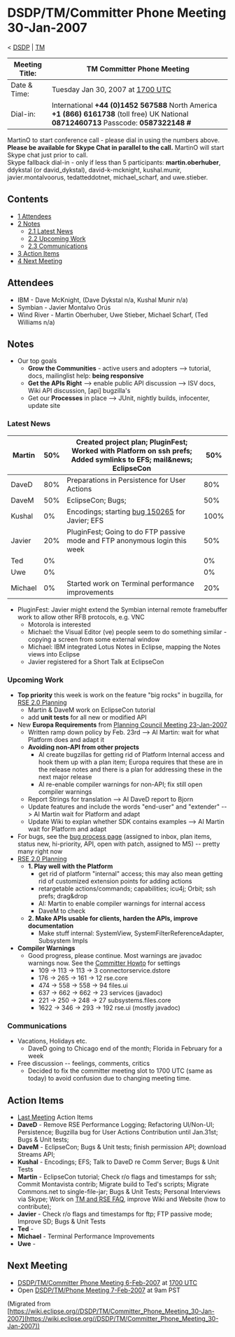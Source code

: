 

DSDP/TM/Committer Phone Meeting 30-Jan-2007
===========================================

< [DSDP](https://wiki.eclipse.org/DSDP "DSDP")‎ | [TM](./TM "DSDP/TM")

| Meeting Title: | **TM Committer Phone Meeting** |
| --- | --- |
| Date & Time: | Tuesday Jan 30, 2007 at [1700 UTC](http://www.timeanddate.com/worldclock/meetingdetails.html?year=2007&month=1&day=30&hour=17&min=00&sec=0&p1=224&p2=159&p3=250&p4=136&p5=223&iv=1800) |
| Dial-in: | International **+44 (0)1452 567588**   North America **+1 (866) 6161738** (toll free)   UK National **08712460713**   Passcode: **0587322148 #** |

MartinO to start conference call - please dial in using the numbers above.  
**Please be available for Skype Chat in parallel to the call.** MartinO will start Skype chat just prior to call.  
Skype fallback dial-in - only if less than 5 participants: **martin.oberhuber**, ddykstal (or david\_dykstal), david-k-mcknight, kushal.munir, javier.montalvoorus, tedatteddotnet, michael\_scharf, and uwe.stieber.  

Contents
--------

*   [1 Attendees](#Attendees)
*   [2 Notes](#Notes)
    *   [2.1 Latest News](#Latest-News)
    *   [2.2 Upcoming Work](#Upcoming-Work)
    *   [2.3 Communications](#Communications)
*   [3 Action Items](#Action-Items)
*   [4 Next Meeting](#Next-Meeting)

Attendees
---------

*   IBM - Dave McKnight, (Dave Dykstal n/a, Kushal Munir n/a)
*   Symbian - Javier Montalvo Orús
*   Wind River - Martin Oberhuber, Uwe Stieber, Michael Scharf, (Ted Williams n/a)

Notes
-----

*   Our top goals
    *   **Grow the Communities** \- active users and adopters --> tutorial, docs, mailinglist help: **being responsive**
    *   **Get the APIs Right** --\> enable public API discussion --> ISV docs, Wiki API discussion, \[api\] bugzilla's
    *   Get our **Processes** in place --> JUnit, nightly builds, infocenter, update site

### Latest News

| Martin | 50% | Created project plan; PluginFest; Worked with Platform on ssh prefs; Added symlinks to EFS; mail&news; EclipseCon | 50% |
| --- | --- | --- | --- |
| DaveD | 80% | Preparations in Persistence for User Actions | 80% |
| DaveM | 50% | EclipseCon; Bugs; | 50% |
| Kushal | 0% | Encodings; starting [bug 150265](https://bugs.eclipse.org/bugs/show_bug.cgi?id=150265) for Javier; EFS | 100% |
| Javier | 20% | PluginFest; Going to do FTP passive mode and FTP anonymous login this week | 50% |
| Ted | 0% |  | 0% |
| Uwe | 0% |  | 0% |
| Michael | 0% | Started work on Terminal performance improvements | 20% |

*   PluginFest: Javier might extend the Symbian internal remote framebuffer work to allow other RFB protocols, e.g. VNC
    *   Motorola is interested
    *   Michael: the Visual Editor (ve) people seem to do something similar - copying a screen from some external window
    *   Michael: IBM integrated Lotus Notes in Eclipse, mapping the Notes views into Eclipse
    *   Javier registered for a Short Talk at EclipseCon

### Upcoming Work

*   **Top priority** this week is work on the feature "big rocks" in bugzilla, for [RSE 2.0 Planning](./RSE_2.0_Planning "RSE 2.0 Planning")
    *   Martin & DaveM work on EclipseCon tutorial
    *   add **unit tests** for all new or modified API
*   New **Europa Requirements** from [Planning Council Meeting 23-Jan-2007](https://www.eclipse.org/org/councils/20070123PCMinutes.php)
    *   Written ramp down policy by Feb. 23rd --> AI Martin: wait for what Platform does and adapt it
    *   **Avoiding non-API from other projects**
        *   AI create bugzillas for getting rid of Platform Internal access and hook them up with a plan item; Europa requires that these are in the release notes and there is a plan for addressing these in the next major release
        *   AI re-enable compiler warnings for non-API; fix still open compiler warnings
    *   Report Strings for translation --> AI DaveD report to Bjorn
    *   Update features and include the words "end-user" and "extender" --> AI Martin wait for Platform and adapt
    *   Update Wiki to explan whether SDK contains examples --> AI Martin wait for Platform and adapt
*   For bugs, see the [bug process page](https://www.eclipse.org/dsdp/tm/development/bug_process.php) (assigned to inbox, plan items, status new, hi-priority, API, open with patch, assigned to M5) -- pretty many right now
*   [RSE 2.0 Planning](./RSE_2.0_Planning "RSE 2.0 Planning")
    *   **1\. Play well with the Platform**
        *   get rid of platform "internal" access; this may also mean getting rid of customized extension points for adding actions
        *   retargetable actions/commands; capabilities; icu4j; Orbit; ssh prefs; drag&drop
        *   AI: Martin to enable compiler warnings for internal access
        *   DaveM to check
    *   **2\. Make APIs usable for clients, harden the APIs, improve documentation**
        *   Make stuff internal: SystemView, SystemFilterReferenceAdapter, Subsystem Impls
*   **Compiler Warnings**
    *   Good progress, please continue. Most warnings are javadoc warnings now. See the [Committer Howto](https://www.eclipse.org/dsdp/tm/development/committer_howto.php#check_code) for settings
        *   109 -> 113 -> 113 -> 3 connectorservice.dstore
        *   176 -> 265 -> 161 -> 12 rse.core
        *   474 -> 558 -> 558 -> 94 files.ui
        *   637 -> 662 -> 662 -> 23 services (javadoc)
        *   221 -> 250 -> 248 -> 27 subsystems.files.core
        *   1622 -> 346 -> 293 -> 192 rse.ui (mostly javadoc)

### Communications

*   Vacations, Holidays etc.
    *   DaveD going to Chicago end of the month; Florida in February for a week
*   Free discussion -- feelings, comments, critics
    *   Decided to fix the committer meeting slot to 1700 UTC (same as today) to avoid confusion due to changing meeting time.

Action Items
------------

*   [Last Meeting](./Committer_Phone_Meeting_16-Jan-2007#Action_Items "DSDP/TM/Committer Phone Meeting 16-Jan-2007") Action Items
*   **DaveD** \- Remove RSE Performance Logging; Refactoring UI/Non-UI; Persistence; Bugzilla bug for User Actions Contribution until Jan.31st; Bugs & Unit tests;
*   **DaveM** \- EclipseCon; Bugs & Unit tests; finish permission API; download Streams API;
*   **Kushal** \- Encodings; EFS; Talk to DaveD re Comm Server; Bugs & Unit Tests
*   **Martin** \- EclipseCon tutorial; Check r/o flags and timestamps for ssh; Commit Montavista contrib; Migrate build to Ted's scripts; Migrate Commons.net to single-file-jar; Bugs & Unit Tests; Personal Interviews via Skype; Work on [TM and RSE FAQ](./TM_and_RSE_FAQ "TM and RSE FAQ"), improve Wiki and Website (how to contribute);
*   **Javier** \- Check r/o flags and timestamps for ftp; FTP passive mode; Improve SD; Bugs & Unit Tests
*   **Ted** -
*   **Michael** \- Terminal Performance Improvements
*   **Uwe** -

Next Meeting
------------

*   [DSDP/TM/Committer Phone Meeting 6-Feb-2007](./Committer_Phone_Meeting_6-Feb-2007 "DSDP/TM/Committer Phone Meeting 6-Feb-2007") at [1700 UTC](http://www.timeanddate.com/worldclock/meetingdetails.html?year=2007&month=2&day=6hour=17&min=00&sec=0&p1=224&p2=159&p3=250&p4=136&p5=223&iv=1800)
*   Open [DSDP/TM/Phone Meeting 7-Feb-2007](./Phone_Meeting_7-Feb-2007 "DSDP/TM/Phone Meeting 7-Feb-2007") at 9am PST


(Migrated from [https://wiki.eclipse.org//DSDP/TM/Committer_Phone_Meeting_30-Jan-2007](https://wiki.eclipse.org//DSDP/TM/Committer_Phone_Meeting_30-Jan-2007))